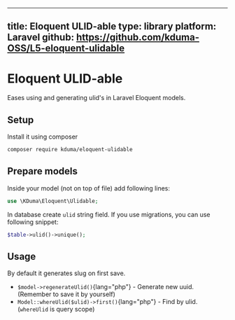   ---
title: Eloquent ULID-able
type: library
platform: Laravel
github: https://github.com/kduma-OSS/L5-eloquent-ulidable
---

# Eloquent ULID-able

Eases using and generating ulid's in Laravel Eloquent models.

## Setup
Install it using composer

```bash
composer require kduma/eloquent-ulidable
```

## Prepare models
Inside your model (not on top of file) add following lines:

```php
use \KDuma\Eloquent\Ulidable;
```

In database create `ulid` string field. If you use migrations, you can use following snippet:

```php
$table->ulid()->unique();
```

## Usage
By default it generates slug on first save.

- `$model->regenerateUlid()`{lang="php"} - Generate new uuid. (Remember to save it by yourself)
- `Model::whereUlid($ulid)->first()`{lang="php"} - Find by ulid. (`whereUlid` is query scope)
